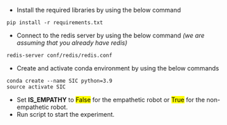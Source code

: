 * Install the required libraries by using the below command
```console
pip install -r requirements.txt
```

* Connect to the redis server by using the below command *(we are assuming that you already have redis)*
```console
redis-server conf/redis/redis.conf
```

* Create and activate conda environment by using the below commands
```console
conda create --name SIC python=3.9
source activate SIC
```

* Set **IS_EMPATHY** to <mark>False</mark> for the empathetic robot or <mark>True</mark> for the non-empathetic robot.
* Run script to start the experiment.
